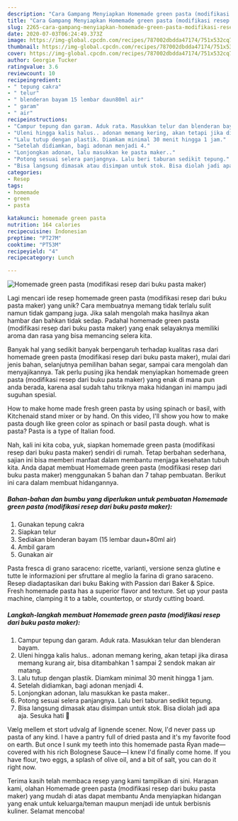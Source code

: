 ```yaml
---
description: "Cara Gampang Menyiapkan Homemade green pasta (modifikasi resep dari buku pasta maker) Anti Gagal"
title: "Cara Gampang Menyiapkan Homemade green pasta (modifikasi resep dari buku pasta maker) Anti Gagal"
slug: 2265-cara-gampang-menyiapkan-homemade-green-pasta-modifikasi-resep-dari-buku-pasta-maker-anti-gagal
date: 2020-07-03T06:24:49.373Z
image: https://img-global.cpcdn.com/recipes/787002dbdda47174/751x532cq70/homemade-green-pasta-modifikasi-resep-dari-buku-pasta-maker-foto-resep-utama.jpg
thumbnail: https://img-global.cpcdn.com/recipes/787002dbdda47174/751x532cq70/homemade-green-pasta-modifikasi-resep-dari-buku-pasta-maker-foto-resep-utama.jpg
cover: https://img-global.cpcdn.com/recipes/787002dbdda47174/751x532cq70/homemade-green-pasta-modifikasi-resep-dari-buku-pasta-maker-foto-resep-utama.jpg
author: Georgie Tucker
ratingvalue: 3.6
reviewcount: 10
recipeingredient:
- " tepung cakra"
- " telur"
- " blenderan bayam 15 lembar daun80ml air"
- " garam"
- " air"
recipeinstructions:
- "Campur tepung dan garam. Aduk rata. Masukkan telur dan blenderan bayam."
- "Uleni hingga kalis halus.. adonan memang kering, akan tetapi jika dirasa memang kurang air, bisa ditambahkan 1 sampai 2 sendok makan air matang."
- "Lalu tutup dengan plastik. Diamkam minimal 30 menit hingga 1 jam."
- "Setelah didiamkan, bagi adonan menjadi 4."
- "Lonjongkan adonan, lalu masukkan ke pasta maker.."
- "Potong sesuai selera panjangnya. Lalu beri taburan sedikit tepung."
- "Bisa langsung dimasak atau disimpan untuk stok. Bisa diolah jadi apa aja. Sesuka hati 🤗"
categories:
- Resep
tags:
- homemade
- green
- pasta

katakunci: homemade green pasta 
nutrition: 164 calories
recipecuisine: Indonesian
preptime: "PT27M"
cooktime: "PT53M"
recipeyield: "4"
recipecategory: Lunch

---
```



![Homemade green pasta (modifikasi resep dari buku pasta maker)](https://img-global.cpcdn.com/recipes/787002dbdda47174/751x532cq70/homemade-green-pasta-modifikasi-resep-dari-buku-pasta-maker-foto-resep-utama.jpg)

Lagi mencari ide resep homemade green pasta (modifikasi resep dari buku pasta maker) yang unik? Cara membuatnya memang tidak terlalu sulit namun tidak gampang juga. Jika salah mengolah maka hasilnya akan hambar dan bahkan tidak sedap. Padahal homemade green pasta (modifikasi resep dari buku pasta maker) yang enak selayaknya memiliki aroma dan rasa yang bisa memancing selera kita.

Banyak hal yang sedikit banyak berpengaruh terhadap kualitas rasa dari homemade green pasta (modifikasi resep dari buku pasta maker), mulai dari jenis bahan, selanjutnya pemilihan bahan segar, sampai cara mengolah dan menyajikannya. Tak perlu pusing jika hendak menyiapkan homemade green pasta (modifikasi resep dari buku pasta maker) yang enak di mana pun anda berada, karena asal sudah tahu triknya maka hidangan ini mampu jadi suguhan spesial.

How to make home made fresh green pasta by using spinach or basil, with Kitchenaid stand mixer or by hand. On this video, I&#39;ll show you how to make pasta dough like green color as spinach or basil pasta dough. what is pasta? Pasta is a type of Italian food.


Nah, kali ini kita coba, yuk, siapkan homemade green pasta (modifikasi resep dari buku pasta maker) sendiri di rumah. Tetap berbahan sederhana, sajian ini bisa memberi manfaat dalam membantu menjaga kesehatan tubuh kita. Anda dapat membuat Homemade green pasta (modifikasi resep dari buku pasta maker) menggunakan 5 bahan dan 7 tahap pembuatan. Berikut ini cara dalam membuat hidangannya.

<!--inarticleads1-->

##### Bahan-bahan dan bumbu yang diperlukan untuk pembuatan Homemade green pasta (modifikasi resep dari buku pasta maker):

1. Gunakan  tepung cakra
1. Siapkan  telur
1. Sediakan  blenderan bayam (15 lembar daun+80ml air)
1. Ambil  garam
1. Gunakan  air


Pasta fresca di grano saraceno: ricette, varianti, versione senza glutine e tutte le informazioni per sfruttare al meglio la farina di grano saraceno. Resep diadaptasikan dari buku Baking with Passion dari Baker &amp; Spice. Fresh homemade pasta has a superior flavor and texture. Set up your pasta machine, clamping it to a table, countertop, or sturdy cutting board. 

<!--inarticleads2-->

##### Langkah-langkah membuat Homemade green pasta (modifikasi resep dari buku pasta maker):

1. Campur tepung dan garam. Aduk rata. Masukkan telur dan blenderan bayam.
1. Uleni hingga kalis halus.. adonan memang kering, akan tetapi jika dirasa memang kurang air, bisa ditambahkan 1 sampai 2 sendok makan air matang.
1. Lalu tutup dengan plastik. Diamkam minimal 30 menit hingga 1 jam.
1. Setelah didiamkan, bagi adonan menjadi 4.
1. Lonjongkan adonan, lalu masukkan ke pasta maker..
1. Potong sesuai selera panjangnya. Lalu beri taburan sedikit tepung.
1. Bisa langsung dimasak atau disimpan untuk stok. Bisa diolah jadi apa aja. Sesuka hati 🤗


Vælg mellem et stort udvalg af lignende scener. Now, I&#39;d never pass up pasta of any kind. I have a pantry full of dried pasta and it&#39;s my favorite food on earth. But once I sunk my teeth into this homemade pasta Ryan made—covered with his rich Bolognese Sauce—I knew I&#39;d finally come home. If you have flour, two eggs, a splash of olive oil, and a bit of salt, you can do it right now. 

Terima kasih telah membaca resep yang kami tampilkan di sini. Harapan kami, olahan Homemade green pasta (modifikasi resep dari buku pasta maker) yang mudah di atas dapat membantu Anda menyiapkan hidangan yang enak untuk keluarga/teman maupun menjadi ide untuk berbisnis kuliner. Selamat mencoba!

